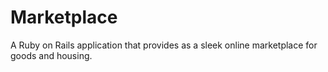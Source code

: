 # Marketplace

A Ruby on Rails application that provides as a sleek online marketplace for goods and housing.
